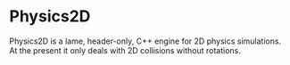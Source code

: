 # Physics2D
Physics2D is a lame, header-only, C++ engine for 2D physics simulations. 
At the present it only deals with 2D collisions without rotations.
